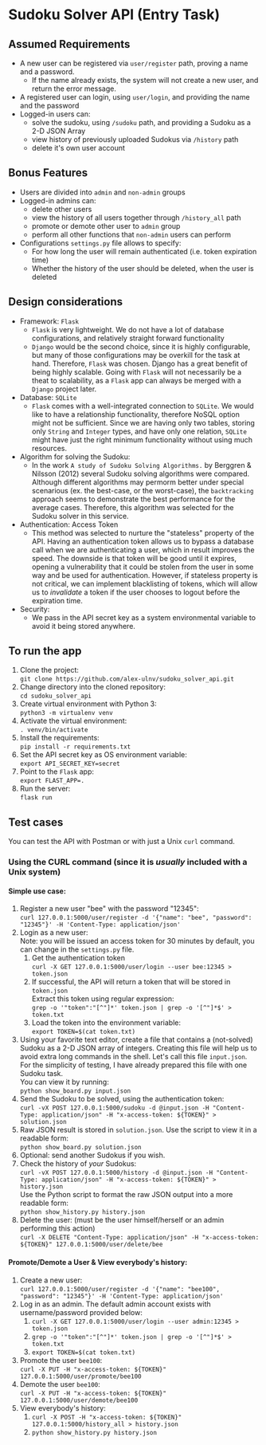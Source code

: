 # Sudoku Solver API (Entry Task)

## Assumed Requirements
* A new user can be registered via `user/register` path, proving a name and a password.
	* If the name already exists, the system will not create a new user, and return the error message.
* A registered user can login, using `user/login`, and providing the name and the password
* Logged-in users can:
	* solve the sudoku, using `/sudoku` path, and providing a Sudoku as a 2-D JSON Array
	* view history of previously uploaded Sudokus via `/history` path
	* delete it's own user account

## Bonus Features
* Users are divided into `admin` and `non-admin` groups
* Logged-in admins can:
	* delete other users
	* view the history of all users together through `/history_all` path
	* promote or demote other user to `admin` group
	* perform all other functions that `non-admin` users can perform
* Configurations `settings.py` file allows to specify:
	* For how long the user will remain authenticated (i.e. token expiration time)
	* Whether the history of the user should be deleted, when the user is deleted

## Design considerations
* Framework: `Flask`
	* `Flask` is very lightweight. We do not have a lot of database configurations, and relatively straight forward functionality
	* `Django` would be the second choice, since it is highly configurable, but many of those configurations may be overkill for the task at hand. Therefore, `Flask` was chosen. Django has a great benefit of being highly scalable. Going with `Flask` will not necessarily be a theat to scalability, as a `Flask` app can always be merged with a `Django` project later.
* Database: `SQLite`
	* `Flask` comes with a well-integrated connection to `SQLite`. We would like to have a relationship functionality, therefore NoSQL option might not be sufficient. Since we are having only two tables, storing only `String` and `Integer` types, and have only one relation, `SQLite` might have just the right minimum functionality without using much resources.
* Algorithm for solving the Sudoku:
	* In the work `A study of Sudoku Solving Algorithms.` by Berggren & Nilsson (2012) several Sudoku solving algorithms were compared. Although different algorithms may permorm better under special scenarious (ex. the best-case, or the worst-case), the `backtracking` approach seems to demonstrate the best performance for the average cases. Therefore, this algorithm was selected for the Sudoku solver in this service.
* Authentication: Access Token
    * This method was selected to nurture the "stateless" property of the API. Having an authentication token allows us to bypass a database call when we are authenticating a user, which in result improves the speed. The downside is that token will be good until it expires, opening a vulnerability that it could be stolen from the user in some way and be used for authentication. However, if stateless property is not critical, we can implement blacklisting of tokens, which will allow us to _invalidate_ a token if the user chooses to logout before the expiration time.
* Security:
    * We pass in the API secret key as a system environmental variable to avoid it being stored anywhere.

## To run the app
1. Clone the project:<br>
```git clone https://github.com/alex-ulnv/sudoku_solver_api.git```
2. Change directory into the cloned repository:<br>
```cd sudoku_solver_api```
3. Create virtual environment with Python 3:<br>
```python3 -m virtualenv venv```<br>
4. Activate the virtual environment:<br>
```. venv/bin/activate```
5. Install the requirements:<br>
```pip install -r requirements.txt```
6. Set the API secret key as OS environment variable:<br>
```export API_SECRET_KEY=secret```
7. Point to the `Flask` app:<br>
```export FLAST_APP=.```
8. Run the server:<br>
```flask run```

## Test cases
You can test the API with Postman or with just a Unix `curl` command.
### Using the CURL command (since it is _usually_ included with a Unix system)
#### Simple use case:
1. Register a new user "bee" with the password "12345":<br>
```curl 127.0.0.1:5000/user/register -d '{"name": "bee", "password": "12345"}' -H 'Content-Type: application/json'```
2. Login as a new user:<br>
Note: you will be issued an access token for 30 minutes by default, you can change in the `settings.py` file.<br>
    1. Get the authentication token<br>
    ```curl -X GET 127.0.0.1:5000/user/login --user bee:12345 > token.json```<br>
    2. If successful, the API will return a token that will be stored in `token.json`<br>
    Extract this token using regular expression:<br>
    ```grep -o '"token":"[^"]*' token.json | grep -o '[^"]*$' > token.txt```
    3. Load the token into the environment variable:<br>
    ```export TOKEN=$(cat token.txt)```
3. Using your favorite text editor, create a file that contains a (not-solved) Sudoku as a 2-D JSON array of integers. Creating this file will help us to avoid extra long commands in the shell. Let's call this file `input.json`. For the simplicity of testing, I have already prepared this file with one Sudoku task.<br>
You can view it by running:<br>
```python show_board.py input.json```
4. Send the Sudoku to be solved, using the authentication token:<br>
```curl -vX POST 127.0.0.1:5000/sudoku -d @input.json -H "Content-Type: application/json" -H "x-access-token: ${TOKEN}" > solution.json```
5. Raw JSON result is stored in `solution.json`. Use the script to view it in a readable form:<br>
```python show_board.py solution.json```
6. Optional: send another Sudokus if you wish.
7. Check the history of _your_ Sudokus:<br>
```curl -vX POST 127.0.0.1:5000/history -d @input.json -H "Content-Type: application/json" -H "x-access-token: ${TOKEN}" > history.json```<br>
Use the Python script to format the raw JSON output into a more readable form:<br>
```python show_history.py history.json```
8. Delete the user: (must be the user himself/herself or an admin performing this action)<br>
```curl -X DELETE "Content-Type: application/json" -H "x-access-token: ${TOKEN}" 127.0.0.1:5000/user/delete/bee```
#### Promote/Demote a User & View everybody's history:
1. Create a new user:<br>
```curl 127.0.0.1:5000/user/register -d '{"name": "bee100", "password": "12345"}' -H 'Content-Type: application/json'```
2. Log in as an admin. The default admin account exists with username/password provided below:<br>
    1. ```curl -X GET 127.0.0.1:5000/user/login --user admin:12345 > token.json```<br>
    2. ```grep -o '"token":"[^"]*' token.json | grep -o '[^"]*$' > token.txt```<br>
    3. ```export TOKEN=$(cat token.txt)```
3. Promote the user `bee100`:<br>
```curl -X PUT -H "x-access-token: ${TOKEN}" 127.0.0.1:5000/user/promote/bee100```<br>
4. Demote the user `bee100`:<br>
```curl -X PUT -H "x-access-token: ${TOKEN}" 127.0.0.1:5000/user/demote/bee100```<br>
5. View everybody's history:<br>
    1. ```curl -X POST -H "x-access-token: ${TOKEN}" 127.0.0.1:5000/history_all > history.json```<br>
    2. ```python show_history.py history.json```
